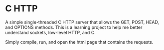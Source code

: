 # C HTTP

A simple single-threaded C HTTP server that allows the GET, POST, HEAD, and OPTIONS methods.
This is a learning project to help me better understand sockets, low-level HTTP, and C.

Simply compile, run, and open the html page that contains the requests.
